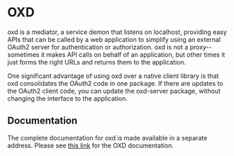 # OXD
oxd is a mediator, a service demon that listens on localhost, providing easy APIs that 
can be called by a web application to simplify using an external OAuth2 server for 
authentication or authorization. oxd is not a proxy--sometimes it makes API calls 
on behalf of an application, but other times it just forms the right URLs and returns them to the application. 

One significant advantage of using oxd over a native client library is that oxd 
consolidates the OAuth2 code in one package. If there are updates to the OAuth2 client 
code, you can update the oxd-server package, without changing the interface to the application.

## Documentation
The complete documentation for oxd is made available in a separate address. 
Please see [this link](https://gluu.org/docs-oxd/) for the OXD documentation.
